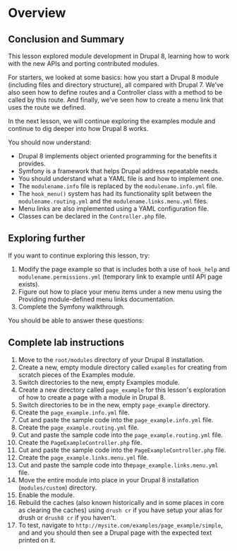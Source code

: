 <!--
{
"name" : "drupal-8-lesson-513-labs-and-other-information",
"version" : "0.0.1",
"title" : "Lesson 1.3 - Labs and other information",
"description" : "Labs and other information",
"freshnessDate" : 2015-12-11,
"homepage" : "https://docs.acquia.com/articles/drupal-8-lesson-513-labs-and-other-information",
"canonicalSource" : "https://docs.acquia.com/articles/drupal-8-lesson-513-labs-and-other-information",
"license" : "CC BY-SA"
}
-->

<!-- @section -->

# Overview

<!-- @section -->

## Conclusion and Summary

This lesson explored module development in Drupal 8, learning how to work with the new APIs and porting contributed modules.

For starters, we looked at some basics: how you start a Drupal 8 module (including files and directory structure), all compared with Drupal 7\. We’ve also seen how to define routes and a Controller class with a method to be called by this route. And finally, we’ve seen how to create a menu link that uses the route we defined.

In the next lesson, we will continue exploring the examples module and continue to dig deeper into how Drupal 8 works.

You should now understand:

*   Drupal 8 implements object oriented programming for the benefits it provides.
*   Symfony is a framework that helps Drupal address repeatable needs.
*   You should understand what a YAML file is and how to implement one.
*   The `modulename.info` file is replaced by the `modulename.info.yml` file.
*   The `hook_menu()` system has had its functionality split between the `modulename.routing.yml` and the `modulename.links.menu.yml` files.
*   Menu links are also implemented using a YAML configuration file.
*   Classes can be declared in the `Controller.php` file.

<!-- @task, "text" : "Make sure you have understood everything listed above. Go back and find some more examples in case you missed something." -->

<!-- @section -->

## Exploring further

If you want to continue exploring this lesson, try:

1.  Modify the page example so that is includes both a use of `hook_help` and `modulename.permissions.yml` (temporary link to example until API page exists).
2.  Figure out how to place your menu items under a new menu using the Providing module-defined menu links documentation.
3.  Complete the Symfony walkthrough.

<!-- @task, "text" : "Do at least one from the three tasks above." -->

You should be able to answer these questions:

<!-- @task, "hasDeliverable" : true, "text" : "What is different about Drupal 8 module development?" -->
<!-- @task, "hasDeliverable" : true, "text" : "Why is Symfony now a part of Drupal?" -->
<!-- @task, "hasDeliverable" : true, "text" : "What replaces a `page callback` function used in Drupal 7's `hook_menu()` function?" -->
<!-- @task, "hasDeliverable" : true, "text" : "What is autoloading?" -->

<!-- @section -->

## Complete lab instructions

1.  Move to the `root/modules` directory of your Drupal 8 installation.
2.  Create a new, empty module directory called `examples` for creating from scratch pieces of the Examples module.
3.  Switch directories to the new, empty Examples module.
4.  Create a new directory called `page_example` for this lesson's exploration of how to create a page with a module in Drupal 8.
5.  Switch directories to be in the new, empty `page_example` directory.
6.  Create the `page_example.info.yml` file.
7.  Cut and paste the sample code into the `page_example.info.yml` file.
8.  Create the `page_example.routing.yml` file.
9.  Cut and paste the sample code into the `page_example.routing.yml` file.
10.  Create the `PageExampleController.php` file.
11.  Cut and paste the sample code into the `PageExampleController.php` file.
12.  Create the `page_example.links.menu.yml` file.
13.  Cut and paste the sample code into the`page_example.links.menu.yml` file.
14.  Move the entire module into place in your Drupal 8 installation (`modules/custom`) directory.
15.  Enable the module.
16.  Rebuild the caches (also known historically and in some places in core as clearing the caches) using `drush cr` if you have setup your alias for drush or `drush8 cr` if you haven't.
17.  To test, navigate to `http://mysite.com/examples/page_example/simple`, and and you should then see a Drupal page with the expected text printed on it.

<!-- @task, "text" : "Make sure you have done everything listed above. Go back and correct yourself in case you missed something." -->
